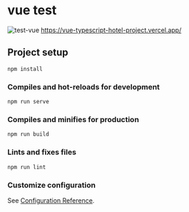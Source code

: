 # vue test
![test-vue](https://res.cloudinary.com/juegos-cramer/image/upload/v1640749915/hotels-vue_auujh1.png)
https://vue-typescript-hotel-project.vercel.app/
## Project setup

```
npm install
```

### Compiles and hot-reloads for development

```
npm run serve
```

### Compiles and minifies for production

```
npm run build
```

### Lints and fixes files

```
npm run lint
```

### Customize configuration

See [Configuration Reference](https://cli.vuejs.org/config/).
